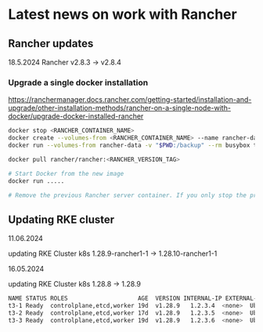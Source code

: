 # Latest news on work with Rancher

## Rancher updates

18.5.2024 Rancher v2.8.3 -> v2.8.4

### Upgrade a single docker installation

https://ranchermanager.docs.rancher.com/getting-started/installation-and-upgrade/other-installation-methods/rancher-on-a-single-node-with-docker/upgrade-docker-installed-rancher

```bash
docker stop <RANCHER_CONTAINER_NAME>
docker create --volumes-from <RANCHER_CONTAINER_NAME> --name rancher-data rancher/rancher:<RANCHER_CONTAINER_TAG>
docker run --volumes-from rancher-data -v "$PWD:/backup" --rm busybox tar zcvf /backup/rancher-data-backup-<RANCHER_VERSION>-<DATE>.tar.gz /var/lib/rancher

docker pull rancher/rancher:<RANCHER_VERSION_TAG>

# Start Docker from the new image
docker run .....

# Remove the previous Rancher server container. If you only stop the previous Rancher server container (and don't remove it), the container may restart after the next server reboot.

```




## Updating RKE cluster


11.06.2024

updating RKE Cluster k8s 1.28.9-rancher1-1 -> 1.28.10-rancher1-1




16.05.2024

updating RKE Cluster k8s 1.28.8 -> 1.28.9

```bash
NAME STATUS ROLES                    AGE  VERSION INTERNAL-IP EXTERNAL-IP  OS-IMAGE      KERNEL-VERSION     CONTAINER-RUNTIME
t3-1 Ready  controlplane,etcd,worker 19d  v1.28.9   1.2.3.4  <none>  Ubuntu 22.04.4 LTS  5.15.0-105-generic  docker://24.0.9
t3-2 Ready  controlplane,etcd,worker 17d  v1.28.9   1.2.3.5  <none>  Ubuntu 22.04.4 LTS  5.15.0-105-generic  docker://24.0.9
t3-3 Ready  controlplane,etcd,worker 19d  v1.28.9   1.2.3.6  <none>  Ubuntu 22.04.4 LTS  5.15.0-105-generic  docker://24.0.9

```



